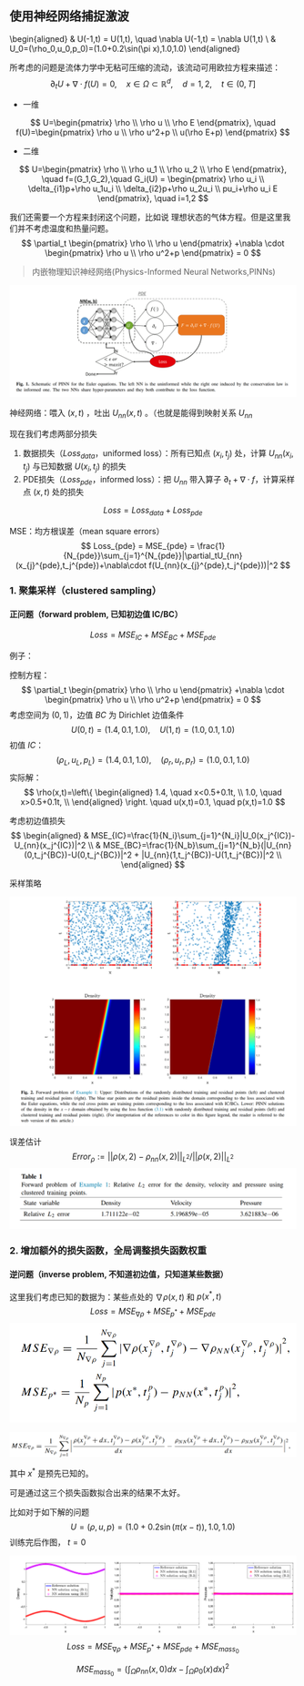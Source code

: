 ## 使用神经网络捕捉激波



\begin{aligned}
& U(-1,t) = U(1,t), \quad \nabla U(-1,t) = \nabla U(1,t) \\
& U_0=(\rho_0,u_0,p_0)=(1.0+0.2\sin(\pi x),1.0,1.0)
\end{aligned}

所考虑的问题是流体力学中无粘可压缩的流动，该流动可用欧拉方程来描述：
$$
\partial_tU+\nabla\cdot f(U)=0, \quad x\in\Omega\subset\mathbb{R}^d, \quad d=1,2, \quad t\in(0,T]
$$

- 一维

$$
U=\begin{pmatrix}
\rho \\
\rho u \\
\rho E
\end{pmatrix},
\quad
f(U)=\begin{pmatrix}
\rho u \\
\rho u^2+p \\
u(\rho E+p)
\end{pmatrix}
$$

- 二维

$$
U=\begin{pmatrix}
\rho \\
\rho u_1 \\
\rho u_2 \\
\rho E
\end{pmatrix},
\quad
f=(G_1,G_2),\quad
G_i(U) = \begin{pmatrix}
\rho u_i \\
\delta_{i1}p+\rho u_1u_i \\
\delta_{i2}p+\rho u_2u_i \\
pu_i+\rho u_i E
\end{pmatrix},
\quad i=1,2
$$

我们还需要一个方程来封闭这个问题，比如说 理想状态的气体方程。但是这里我们并不考虑温度和热量问题。
$$
\partial_t \begin{pmatrix}
\rho \\
\rho u
\end{pmatrix}
+\nabla \cdot \begin{pmatrix}
\rho u \\
\rho u^2+p
\end{pmatrix}
= 0
$$


> 内嵌物理知识神经网络(Physics-Informed Neural Networks,PINNs)

![image-20220716220854769](pics\PINNs_structure.png)

神经网络：喂入 $(x,t)$ ，吐出 $U_{nn}(x,t)$ 。（也就是能得到映射关系 $U_{nn}$

现在我们考虑两部分损失

1. 数据损失（$Loss_{data}$，uniformed loss）：所有已知点 $(x_i,t_j)$ 处，计算 $U_{nn}(x_i,t_j)$ 与已知数据 $U(x_i,t_j)$ 的损失
2.  PDE损失（$Loss_{pde}$，informed loss）：把 $U_{nn}$ 带入算子 $\partial_t+\nabla\cdot f$，计算采样点 $(x,t)$ 处的损失

$$
Loss = Loss_{data} + Loss_{pde}
$$

MSE：均方根误差（mean square errors）
$$
Loss_{pde} = MSE_{pde} = \frac{1}{N_{pde}}\sum_{j=1}^{N_{pde}}|\partial_tU_{nn}(x_{j}^{pde},t_j^{pde})+\nabla\cdot f(U_{nn}(x_{j}^{pde},t_j^{pde}))|^2
$$

### 1. 聚集采样（clustered sampling）

#### 正问题（forward problem, 已知初边值 IC/BC）

$$
Loss = MSE_{IC} + MSE_{BC} + MSE_{pde}
$$

例子：

控制方程：
$$
\partial_t \begin{pmatrix}
\rho \\
\rho u
\end{pmatrix}
+\nabla \cdot \begin{pmatrix}
\rho u \\
\rho u^2+p
\end{pmatrix}
= 0
$$
考虑空间为 $(0,1)$，边值 $BC$ 为 Dirichlet 边值条件
$$
U(0,t)=(1.4,0.1,1.0), \quad U(1,t)=(1.0,0.1,1.0)
$$
初值 $IC$：
$$
(\rho_L,u_L,p_L) = (1.4,0.1,1.0), \quad (\rho_r,u_r,p_r) = (1.0,0.1,1.0)
$$
实际解：
$$
\rho(x,t)=\left\{
\begin{aligned}
1.4, \quad x<0.5+0.1t, \\
1.0, \quad x>0.5+0.1t, \\
\end{aligned}
\right.
\quad u(x,t)=0.1, \quad p(x,t)=1.0
$$

考虑初边值损失
$$
\begin{aligned}
& MSE_{IC}=\frac{1}{N_i}\sum_{j=1}^{N_i}|U_0(x_j^{IC})-U_{nn}(x_j^{IC})|^2 \\
& MSE_{BC}=\frac{1}{N_b}\sum_{j=1}^{N_b}(|U_{nn}(0,t_j^{BC})-U(0,t_j^{BC})|^2 + |U_{nn}(1,t_j^{BC})-U(1,t_j^{BC})|^2 \\
\end{aligned}
$$

采样策略

![image-20220716232337696](pics\forward_problem_ex1.png)

误差估计
$$
Error_\rho := || \rho(x,2)-\rho_{nn}(x,2)||_{L^2}/ || \rho(x,2)||_{L^2}
$$
![image-20220716233426825](pics\forward_problem_ex1_error.png)

### 2. 增加额外的损失函数，全局调整损失函数权重

#### 逆问题（inverse problem, 不知道初边值，只知道某些数据）

这里我们考虑已知的数据为：某些点处的 $\nabla\rho(x,t)$ 和 $p(x^*,t)$
$$
Loss = MSE_{\nabla\rho}+MSE_{p^*}+MSE_{pde}
$$
![image-20220716234224455](pics\inverse_problem_MSE.png)

![image-20220717000227396](pics\inverse_problem_nabla_rho_loss.png)

其中 $x^*$ 是预先已知的。

可是通过这三个损失函数拟合出来的结果不太好。

比如对于如下解的问题
$$
U=(\rho,u,p)=(1.0+0.2\sin(\pi (x-t)),1.0,1.0)
$$
训练完后作图， $t=0$ 

![image-20220716234845814](pics\inverse_problem_ex6.png)
$$
Loss = MSE_{\nabla\rho}+MSE_{p^*}+MSE_{pde} + MSE_{mass_0}
$$

$$
MSE_{mass_0} = (\int_\Omega\rho_{nn}(x,0)dx - \int_\Omega\rho_0(x)dx)^2
$$

